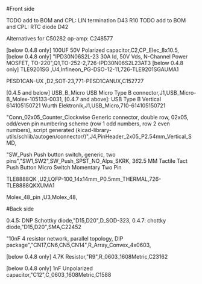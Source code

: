 #Front side

TODO add to BOM and CPL: LIN termination D43 R10
TODO add to BOM and CPL: RTC diode D42

Alternatives for C50282 op-amp: C248577

[below 0.4.8 only] 100UF 50V Polarized capacitor,C2,CP_Elec_8x10.5,
[below 0.4.8 only] "IPD30N06S2L-23 30A Id, 50V Vds, N-Channel Power MOSFET, TO-220",Q1,TO-252-2,726-IPD30N06S2L23AT3
[below 0.4.8 only] TLE9201SG ,U4,Infineon_PG-DSO-12-11,726-TLE9201SGAUMA1

PESD1CAN-UX ,D2,SOT-23,771-PESD1CANUX,C152727

[0.4.5 and below]  USB_B_Micro USB Micro Type B connector,J1,USB_Micro-B_Molex-105133-0031,
[0.4.7 and above]: USB Type B Vertical 614105150721 Wurth Elektronik,J1,USB_Micro,710-614105150721


"Conn_02x05_Counter_Clockwise Generic connector, double row, 02x05, odd/even pin numbering scheme (row 1 odd numbers, row 2 even numbers), script generated (kicad-library-utils/schlib/autogen/connector/)",J4,PinHeader_2x05_P2.54mm_Vertical_SMD,

"SW_Push Push button switch, generic, two pins","SW1,SW2",SW_Push_SPST_NO_Alps_SKRK,
3*6*2.5 MM Tactile Tact Push Button Micro Switch Momentary Two Pin


TLE8888QK ,U2,LQFP-100_14x14mm_P0.5mm_THERMAL,726-TLE8888QKXUMA1

Molex_48_pin ,U3,Molex_48,


#Back side

0.4.5: DNP Schottky diode,"D15,D20",D_SOD-323,
0.4.7: chottky diode,"D15,D20",SMA,C22452


"10nF 4 resistor network, parallel topology, DIP package","CN17,CN6,CN5,CN14",R_Array_Convex_4x0603,



[below 0.4.8 only] 4.7K Resistor,"R9",R_0603_1608Metric,C23162

[below 0.4.8 only] 1nF Unpolarized capacitor,"C12",C_0603_1608Metric,C1588


